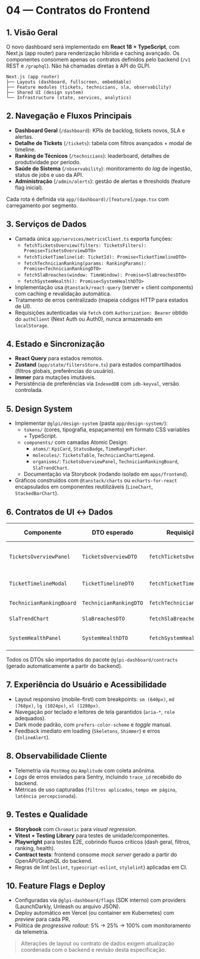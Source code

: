# 04 — Contratos do Frontend

## 1. Visão Geral
O novo dashboard será implementado em **React 18 + TypeScript**, com Next.js (app router) para renderização híbrida e caching avançado. Os componentes consomem apenas os contratos definidos pelo backend (`/v1` REST e `/graphql`). Não há chamadas diretas à API do GLPI.

```
Next.js (app router)
├── Layouts (dashboard, fullscreen, embeddable)
├── Feature modules (tickets, technicians, sla, observability)
├── Shared UI (design system)
└── Infrastructure (state, services, analytics)
```

## 2. Navegação e Fluxos Principais
- **Dashboard Geral** (`/dashboard`): KPIs de backlog, tickets novos, SLA e alertas.
- **Detalhe de Tickets** (`/tickets`): tabela com filtros avançados + modal de timeline.
- **Ranking de Técnicos** (`/technicians`): leaderboard, detalhes de produtividade por período.
- **Saúde do Sistema** (`/observability`): monitoramento do _lag_ de ingestão, status de jobs e uso da API.
- **Administração** (`/admin/alerts`): gestão de alertas e thresholds (feature flag inicial).

Cada rota é definida via `app/(dashboard)/[feature]/page.tsx` com carregamento por segmento.

## 3. Serviços de Dados
- Camada única `app/services/metricsClient.ts` exporta funções:
  - `fetchTicketsOverview(filters: TicketsFilters): Promise<TicketsOverviewDTO>`
  - `fetchTicketTimeline(id: TicketId): Promise<TicketTimelineDTO>`
  - `fetchTechnicianRanking(params: RankingParams): Promise<TechnicianRankingDTO>`
  - `fetchSlaBreaches(window: TimeWindow): Promise<SlaBreachesDTO>`
  - `fetchSystemHealth(): Promise<SystemHealthDTO>`
- Implementação usa `@tanstack/react-query` (server + client components) com caching e revalidação automática.
- Tratamento de erros centralizado (mapeia códigos HTTP para estados de UI).
- Requisições autenticadas via `fetch` com `Authorization: Bearer` obtido do `authClient` (Next Auth ou Auth0), nunca armazenado em `localStorage`.

## 4. Estado e Sincronização
- **React Query** para estados remotos.
- **Zustand** (`app/state/filtersStore.ts`) para estados compartilhados (filtros globais, preferências do usuário).
- **Immer** para mutações imutáveis.
- Persistência de preferências via `IndexedDB` com `idb-keyval`, versão controlada.

## 5. Design System
- Implementar `@glpi/design-system` (pasta `app/design-system/`):
  - `tokens/` (cores, tipografia, espaçamento) em formato CSS variables + TypeScript.
  - `components/` com camadas Atomic Design:
    - `atoms/`: `KpiCard`, `StatusBadge`, `TimeRangePicker`.
    - `molecules/`: `TicketsTable`, `TechnicianChartLegend`.
    - `organisms/`: `TicketsOverviewPanel`, `TechnicianRankingBoard`, `SlaTrendChart`.
  - Documentação via Storybook (rodando isolado em `apps/frontend`).
- Gráficos construídos com `@tanstack/charts` ou `echarts-for-react` encapsulados em componentes reutilizáveis (`LineChart`, `StackedBarChart`).

## 6. Contratos de UI ↔ Dados
| Componente                 | DTO esperado                              | Requisição                       | Revalidação | Estados de erro                               |
|----------------------------|-------------------------------------------|----------------------------------|-------------|-----------------------------------------------|
| `TicketsOverviewPanel`     | `TicketsOverviewDTO`                      | `fetchTicketsOverview`           | 30 s        | `empty`, `glpiLag`, `partialData`, `unauthorized` |
| `TicketTimelineModal`      | `TicketTimelineDTO`                       | `fetchTicketTimeline`            | on-demand   | `notFound`, `stale`, `unauthorized`            |
| `TechnicianRankingBoard`   | `TechnicianRankingDTO`                    | `fetchTechnicianRanking`         | 5 min       | `empty`, `degraded`                            |
| `SlaTrendChart`            | `SlaBreachesDTO`                          | `fetchSlaBreaches`               | 1 min       | `noData`, `glpiLag`                            |
| `SystemHealthPanel`        | `SystemHealthDTO`                         | `fetchSystemHealth`              | 30 s        | `critical`, `warning`, `unknown`               |

Todos os DTOs são importados do pacote `@glpi-dashboard/contracts` (gerado automaticamente a partir do backend).

## 7. Experiência do Usuário e Acessibilidade
- Layout responsivo (mobile-first) com breakpoints: `sm (640px)`, `md (768px)`, `lg (1024px)`, `xl (1280px)`.
- Navegação por teclado e leitores de tela garantidos (`aria-*`, `role` adequados).
- Dark mode padrão, com `prefers-color-scheme` e _toggle_ manual.
- Feedback imediato em loading (`Skeletons`, `Shimmer`) e erros (`InlineAlert`).

## 8. Observabilidade Cliente
- Telemetria via `PostHog` ou `Amplitude` com coleta anônima.
- _Logs_ de erros enviados para Sentry, incluindo `trace_id` recebido do backend.
- Métricas de uso capturadas (`filtros aplicados`, `tempo em página`, `latência percepcionada`).

## 9. Testes e Qualidade
- **Storybook** com `Chromatic` para _visual regression_.
- **Vitest + Testing Library** para testes de unidade/componentes.
- **Playwright** para testes E2E, cobrindo fluxos críticos (dash geral, filtros, ranking, health).
- **Contract tests**: frontend consome _mock server_ gerado a partir do OpenAPI/GraphQL do backend.
- Regras de lint (`eslint`, `typescript-eslint`, `stylelint`) aplicadas em CI.

## 10. Feature Flags e Deploy
- Configuradas via `@glpi-dashboard/flags` (SDK interno) com providers (LaunchDarkly, Unleash ou arquivo JSON).
- Deploy automático em Vercel (ou container em Kubernetes) com _preview_ para cada PR.
- Política de _progressive rollout_: 5% → 25% → 100% com monitoramento da telemetria.

> Alterações de layout ou contrato de dados exigem atualização coordenada com o backend e revisão desta especificação.
